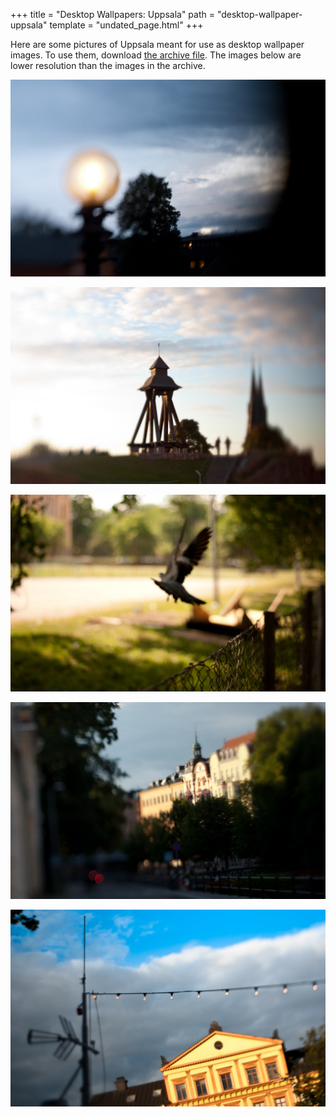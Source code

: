+++
title = "Desktop Wallpapers: Uppsala"
path = "desktop-wallpaper-uppsala"
template = "undated_page.html"
+++

Here are some pictures of Uppsala meant for use as desktop wallpaper images. To use them, download [the archive file](desktop-wallpapers-uppsala.zip). The images below are lower resolution than the images in the archive.

![Artificial Sun](artificial-sun.jpeg)

![Bell Tower](bell-tower.jpeg)

![Off the Fence](off-the-fence.jpeg)

![Riverside](riverside.jpeg)

![The Party Line](the-party-line.jpeg)

